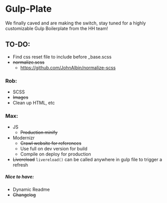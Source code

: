 # Gulp-Plate
We finally caved and are making the switch, stay tuned for a highly customizable Gulp Boilerplate from the HH team!

## TO-DO:
- Find css reset file to include before _base.scss
- ~~normalize.scss~~
  - https://github.com/JohnAlbin/normalize-scss

### Rob:

- SCSS
- ~~Images~~
- Clean up HTML, etc

### Max:

- JS
	* ~~Production minify~~
- Modernizr
    * ~~Crawl website for references~~
    * Use full on dev version for build
    * Compile on deploy for production
- ~~Livereload~~ `livereload()` can be called anywhere in gulp file to trigger a refresh

##### Nice to have:

- Dynamic Readme
- ~~Changelog~~